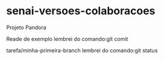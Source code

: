# senai-versoes-colaboracoes
Projeto Pandora

Reade de exemplo
lembrei do comando:git comit

tarefa/minha-primeira-branch
lembrei do comando:git status